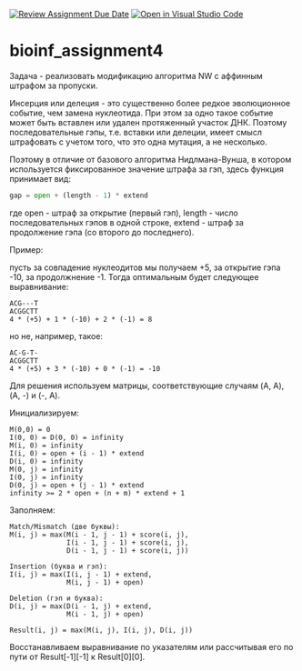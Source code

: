 [![Review Assignment Due Date](https://classroom.github.com/assets/deadline-readme-button-24ddc0f5d75046c5622901739e7c5dd533143b0c8e959d652212380cedb1ea36.svg)](https://classroom.github.com/a/BrjuW67c)
[![Open in Visual Studio Code](https://classroom.github.com/assets/open-in-vscode-718a45dd9cf7e7f842a935f5ebbe5719a5e09af4491e668f4dbf3b35d5cca122.svg)](https://classroom.github.com/online_ide?assignment_repo_id=12868164&assignment_repo_type=AssignmentRepo)
# bioinf_assignment4
Задача - реализовать модификацию алгоритма NW с аффинным штрафом за пропуски.

Инсерция или делеция - это существенно более редкое эволюционное событие, чем замена нуклеотида. При этом за одно такое событие может быть вставлен или удален протяженный участок ДНК. Поэтому последовательные гэпы, т.е. вставки или делеции, имеет смысл штрафовать с учетом того, что это одна мутация, а не несколько.

Поэтому в отличие от базового алгоритма Нидлмана-Вунша, в котором используется фиксированное значение штрафа за гэп, здесь функция принимает вид:
```python
gap = open + (length - 1) * extend
```
где open - штраф за открытие (первый гэп), length - число последовательных гэпов в одной строке, extend - штраф за продолжение гэпа (со второго до последнего).

Пример:

пусть за совпадение нуклеодитов мы получаем +5, за открытие гэпа -10, за продолжнение -1.
Тогда оптимальным будет следующее выравнивание:
```
ACG---T
ACGGCTT
4 * (+5) + 1 * (-10) + 2 * (-1) = 8
```
но не, например, такое:
```
AC-G-T-
ACGGCTT
4 * (+5) + 3 * (-10) + 0 * (-1) = -10
```

Для решения используем матрицы, соответствующие случаям (A, A), (A, -) и (-, A).

Инициализируем:
```
M(0,0) = 0
I(0, 0) = D(0, 0) = infinity
M(i, 0) = infinity
I(i, 0) = open + (i - 1) * extend
D(i, 0) = infinity
M(0, j) = infinity
I(0, j) = infinity
D(0, j) = open + (j - 1) * extend
infinity >= 2 * open + (n + m) * extend + 1
```

Заполняем:
```
Match/Mismatch (две буквы):    
M(i, j) = max(M(i - 1, j - 1) + score(i, j), 
              I(i - 1, j - 1) + score(i, j), 
              D(i - 1, j - 1) + score(i, j))

Insertion (буква и гэп):    
I(i, j) = max(I(i, j - 1) + extend, 
              M(i, j - 1) + open)

Deletion (гэп и буква):    
D(i, j) = max(D(i - 1, j) + extend, 
              M(i - 1, j) + open)
              
Result(i, j) = max(M(i, j), I(i, j), D(i, j))
```

Восстанавливаем выравнивание по указателям или рассчитывая его по пути от Result[-1][-1] к Result[0][0].
